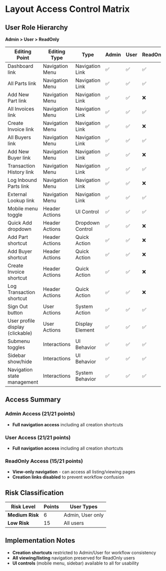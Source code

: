 # Layout Access Control Matrix

## User Role Hierarchy
**Admin > User > ReadOnly**

| Editing Point | Editing Type | Type | Admin | User | ReadOnly |
|---------------|--------------|------|-------|------|----------|
| Dashboard link | Navigation Menu | Navigation Link | ✅ | ✅ | ✅ |
| All Parts link | Navigation Menu | Navigation Link | ✅ | ✅ | ✅ |
| Add New Part link | Navigation Menu | Navigation Link | ✅ | ✅ | ❌ |
| All Invoices link | Navigation Menu | Navigation Link | ✅ | ✅ | ✅ |
| Create Invoice link | Navigation Menu | Navigation Link | ✅ | ✅ | ❌ |
| All Buyers link | Navigation Menu | Navigation Link | ✅ | ✅ | ✅ |
| Add New Buyer link | Navigation Menu | Navigation Link | ✅ | ✅ | ❌ |
| Transaction History link | Navigation Menu | Navigation Link | ✅ | ✅ | ✅ |
| Log Inbound Parts link | Navigation Menu | Navigation Link | ✅ | ✅ | ❌ |
| External Lookup link | Navigation Menu | Navigation Link | ✅ | ✅ | ✅ |
| Mobile menu toggle | Header Actions | UI Control | ✅ | ✅ | ✅ |
| Quick Add dropdown | Header Actions | Dropdown Control | ✅ | ✅ | ❌ |
| Add Part shortcut | Header Actions | Quick Action | ✅ | ✅ | ❌ |
| Add Buyer shortcut | Header Actions | Quick Action | ✅ | ✅ | ❌ |
| Create Invoice shortcut | Header Actions | Quick Action | ✅ | ✅ | ❌ |
| Log Transaction shortcut | Header Actions | Quick Action | ✅ | ✅ | ❌ |
| Sign Out button | User Actions | System Action | ✅ | ✅ | ✅ |
| User profile display (clickable) | User Actions | Display Element | ✅ | ✅ | ✅ |
| Submenu toggles | Interactions | UI Behavior | ✅ | ✅ | ✅ |
| Sidebar show/hide | Interactions | UI Behavior | ✅ | ✅ | ✅ |
| Navigation state management | Interactions | System Behavior | ✅ | ✅ | ✅ |

## Access Summary

### Admin Access (21/21 points)
- **Full navigation access** including all creation shortcuts

### User Access (21/21 points)
- **Full navigation access** including all creation shortcuts

### ReadOnly Access (15/21 points)
- **View-only navigation** - can access all listing/viewing pages
- **Creation links disabled** to prevent workflow confusion

## Risk Classification

| Risk Level | Points | User Types |
|------------|--------|------------|
| **Medium Risk** | 6 | Admin, User only |
| **Low Risk** | 15 | All users |

## Implementation Notes

- **Creation shortcuts** restricted to Admin/User for workflow consistency
- **All viewing/listing** navigation preserved for ReadOnly users
- **UI controls** (mobile menu, sidebar) available to all for usability